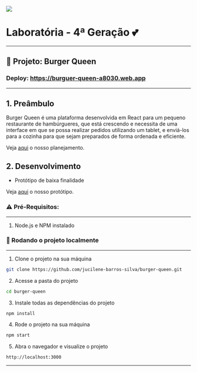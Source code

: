 
![](https://user-images.githubusercontent.com/110297/42118136-996b4a52-7bc6-11e8-8a03-ada078754715.jpg)

# Laboratória - 4ª Geração :two_hearts: 

****
## :hamburger: Projeto: Burger Queen
### Deploy: https://burguer-queen-a8030.web.app
***
## 1. Preâmbulo
Burger Queen é uma plataforma desenvolvida em React para um pequeno restaurante de hambúrgueres, que está crescendo e necessita de uma interface em que se possa realizar pedidos utilizando um tablet, e enviá-los para a cozinha para que sejam preparados de forma ordenada e eficiente.



Veja [aqui](https://trello.com/b/R7md1QCe/burger-queen)  o nosso planejamento.



## 2. Desenvolvimento 
- Protótipo de baixa finalidade 

Veja [aqui](https://www.figma.com/file/djjVXuYU2FygYzmoKMdlEF/Burger-Queen) o nosso protótipo.


### :warning: Pré-Requisitos:
****

1. Node.js e NPM instalado

### 🚀 Rodando o projeto localmente

****

1. Clone o projeto na sua máquina

```sh
git clone https://github.com/jucilene-barros-silva/burger-queen.git
```

2. Acesse a pasta do projeto
 
```sh
cd burger-queen
```

3. Instale todas as dependências do projeto

```sh
npm install
```

4. Rode o projeto na sua máquina

```sh
npm start
```

5. Abra o navegador e visualize o projeto

```sh
http://localhost:3000
```

---------------------------------------------------
